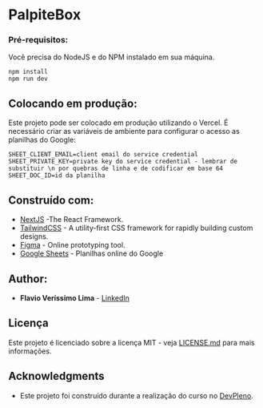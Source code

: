 # PalpiteBox


### Pré-requisitos:

Você precisa do NodeJS e do NPM instalado em sua máquina.

```
npm install
npm run dev
```

## Colocando em produção:

Este projeto pode ser colocado em produção utilizando o Vercel. É necessário criar as variáveis de ambiente para configurar o acesso as planilhas do Google:

```
SHEET_CLIENT_EMAIL=client email do service credential
SHEET_PRIVATE_KEY=private key do service credential - lembrar de substituir \n por quebras de linha e de codificar em base 64
SHEET_DOC_ID=id da planilha
```

## Construído com:

* [NextJS](https://nextjs.org/) -The React Framework.
* [TailwindCSS](https://tailwindcss.com/) - A utility-first CSS framework for
rapidly building custom designs.
* [Figma](https://figma.com/) - Online prototyping tool.
* [Google Sheets](https://drive.google.com) - Planilhas online do Google

## Author:

* **Flavio Veríssimo Lima** - [LinkedIn](https://www.linkedin.com/in/flavioverissimolima/)


## Licença

Este projeto é licenciado sobre a licença MIT - veja [LICENSE.md](LICENSE.md) para mais informações.

## Acknowledgments

* Este projeto foi construído durante a realização do curso no [DevPleno](https://devpleno.com).

